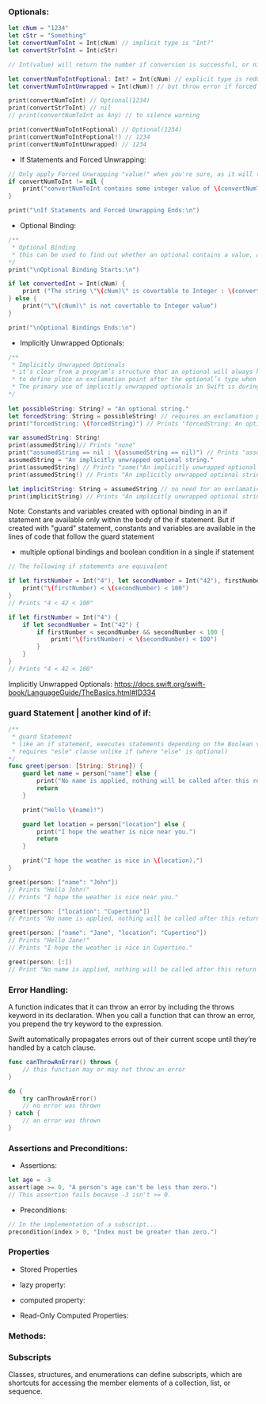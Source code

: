### Optionals:
```swift
let cNum = "1234"
let cStr = "Something"
let convertNumToInt = Int(cNum) // implicit type is "Int?"
let convertStrToInt = Int(cStr)

// Int(value) will return the number if conversion is successful, or nil if faild. Hence the type "Int?"

let convertNumToIntFoptional: Int? = Int(cNum) // explicit type is redundaunt here, because Int(v) will implicitly cast to "Int?"
let convertNumToIntUnwrapped = Int(cNum)! // but throw error if forced unwrapped is applied to "nil" or conversion is not successful 

print(convertNumToInt) // Optional(1234)
print(convertStrToInt) // nil
// print(convertNumToInt as Any) // to silence warning

print(convertNumToIntFoptional) // Optional(1234)
print(convertNumToIntFoptional!) // 1234
print(convertNumToIntUnwrapped) // 1234
```

* If Statements and Forced Unwrapping:
```swift
// Only apply Forced Unwrapping "value!" when you're sure, as it will throw error on "nil"
if convertNumToInt != nil {
    print("convertNumToInt contains some integer value of \(convertNumToInt!).")
}

print("\nIf Statements and Forced Unwrapping Ends:\n")
```

* Optional Binding:
```swift
/**
 * Optional Binding
 * this can be used to find out whether an optional contains a value, and if so, to make that value available as a temporary constant or variable.
*/
print("\nOptional Binding Starts:\n")

if let convertedInt = Int(cNum) {
    print ("The string \"\(cNum)\" is covertable to Integer : \(convertedInt) ")
} else {
    print("\"\(cNum)\" is not covertable to Integer value")
}

print("\nOptional Bindings Ends:\n")
```

* Implicitly Unwrapped Optionals:
```swift
/**
 * Implicitly Unwrapped Optionals
 * it’s clear from a program’s structure that an optional will always have a value
 * to define place an exclamation point after the optional’s type when declared
 * The primary use of implicitly unwrapped optionals in Swift is during class initialization
*/
    
let possibleString: String? = "An optional string."
let forcedString: String = possibleString! // requires an exclamation point
print("forcedString: \(forcedString)") // Prints "forcedString: An optional string."

var assumedString: String!
print(assumedString)// Prints "none"
print("assumedString == nil : \(assumedString == nil)") // Prints "assumedString == nil : true"
assumedString = "An implicitly unwrapped optional string."
print(assumedString) // Prints "some("An implicitly unwrapped optional string.")"
print(assumedString!) // Prints "An implicitly unwrapped optional string."

let implicitString: String = assumedString // no need for an exclamation point
print(implicitString) // Prints "An implicitly unwrapped optional string."
```

Note: Constants and variables created with optional binding in an if statement are available only within the body of the if statement. But if created with "guard" statement, constants and variables are available in the lines of code that follow the guard statement

* multiple optional bindings and boolean condition in a single if statement
```swift
// The following if statements are equivalent

if let firstNumber = Int("4"), let secondNumber = Int("42"), firstNumber < secondNumber && secondNumber < 100 {
    print("\(firstNumber) < \(secondNumber) < 100")
}
// Prints "4 < 42 < 100"

if let firstNumber = Int("4") {
    if let secondNumber = Int("42") {
        if firstNumber < secondNumber && secondNumber < 100 {
            print("\(firstNumber) < \(secondNumber) < 100")
        }
    }
}
// Prints "4 < 42 < 100"
```
Implicitly Unwrapped Optionals:
https://docs.swift.org/swift-book/LanguageGuide/TheBasics.html#ID334


### guard Statement | another kind of if:
```swift
/**
 * guard Statement
 * like an if statement, executes statements depending on the Boolean value of an expression.
 * requires "esle" clause unlike if (where "else" is optional)
*/
func greet(person: [String: String]) {
    guard let name = person["name"] else {
        print("No name is applied, nothing will be called after this return underneth")
        return
    }

    print("Hello \(name)!")

    guard let location = person["location"] else {
        print("I hope the weather is nice near you.")
        return
    }

    print("I hope the weather is nice in \(location).")
}

greet(person: ["name": "John"])
// Prints "Hello John!"
// Prints "I hope the weather is nice near you."

greet(person: ["location": "Cupertino"])
// Prints "No name is applied, nothing will be called after this return underneth"

greet(person: ["name": "Jane", "location": "Cupertino"])
// Prints "Hello Jane!"
// Prints "I hope the weather is nice in Cupertino."

greet(person: [:])
// Print "No name is applied, nothing will be called after this return underneth"
```

### Error Handling:
A function indicates that it can throw an error by including the throws keyword in its declaration. When you call a function that can throw an error, you prepend the try keyword to the expression.

Swift automatically propagates errors out of their current scope until they’re handled by a catch clause.

```swift
func canThrowAnError() throws {
    // this function may or may not throw an error
}

do {
    try canThrowAnError()
    // no error was thrown
} catch {
    // an error was thrown
}
```

### Assertions and Preconditions:
* Assertions:
```swift
let age = -3
assert(age >= 0, "A person's age can't be less than zero.")
// This assertion fails because -3 isn't >= 0.
```

* Preconditions:
```swift
// In the implementation of a subscript...
precondition(index > 0, "Index must be greater than zero.")
```

### Properties

* Stored Properties

* lazy property:

* computed property:

* Read-Only Computed Properties:
### Methods:

### Subscripts
Classes, structures, and enumerations can define subscripts, which are shortcuts for accessing the member elements of a collection, list, or sequence. 
